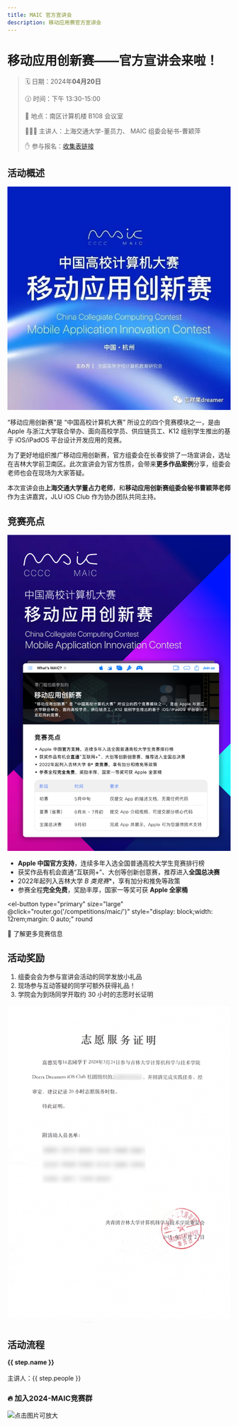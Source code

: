 ```yaml
---
title: MAIC 官方宣讲会
description: 移动应用赛官方宣讲会
---
```


# 移动应用创新赛——官方宣讲会来啦！

> 🗓️ 日期：2024年**04月20日**
>
> 🕜 时间：下午 13:30-15:00
>
> 🏢 地点：南区计算机楼 B108 会议室
>
> 👩🏻‍💻 主讲人：上海交通大学-董员力、
>           MAIC 组委会秘书-曹颖萍
> 
> ✋ 参与报名：[收集表链接](https://docs.qq.com/form/page/DTGV0Q1VHSnZnYWhS)

## 活动概述

![MAIC](..%2F..%2Fcompetitions%2Fmaic%2Fmaic.webp)

“移动应用创新赛”是 “中国高校计算机大赛” 所设立的四个竞赛模块之一，是由 Apple 与浙江大学联合举办、面向高校学员、供应链员工、K12 组别学生推出的基于 iOS/iPadOS 平台设计开发应用的竞赛。

为了更好地组织推广移动应用创新赛，官方组委会在长春安排了一场宣讲会，选址在吉林大学前卫南区。此次宣讲会为官方性质，会带来**更多作品案例**分享，组委会老师也会在现场为大家答疑。

本次宣讲会由**上海交通大学董占力老师**，和**移动应用创新赛组委会秘书曹颖萍老师**作为主讲嘉宾，JLU iOS Club 作为协办团队共同主持。

## 竞赛亮点

![宣传海报（点击图片可放大）](maic.png)

- **Apple 中国官方支持**，连续多年入选全国普通高校大学生竞赛排行榜
- 获奖作品有机会直通“互联网+”、大创等创新创意赛，推荐进入**全国总决赛**
- 2022年起列入吉林大学 **B* 类竞赛**，享有加分和推免等政策
- 参赛全程**完全免费**，奖励丰厚，国家一等奖可获 **Apple 全家桶**

<el-button
type="primary"
size="large"
@click="router.go('/competitions/maic/')"
style="display: block;width: 12rem;margin: 0 auto;"
round
>
🔗 了解更多竞赛信息
</el-button>

## 活动奖励

1. 组委会会为参与宣讲会活动的同学发放小礼品
2. 现场参与互动答疑的同学可额外获得礼品！
3. 学院会为到场同学开取约 30 小时的志愿时长证明

![往期志愿时长证明](volunteer.png)

## 活动流程

<el-timeline style="max-width: 600px">
  <el-timeline-item
    v-for="(step, index) in steps"
    :key="index"
    :timestamp="step.time"
    type="primary"
  >
    <span style="font-weight: bold;margin: 0;">{{ step.name }}</span>
    <br></br>主讲人：{{ step.people }}
  </el-timeline-item>
</el-timeline>

### 🔥 加入2024-MAIC竞赛群

![点击图片可放大](/competitions/maic/maic-qr.jpg)


<script setup>
import {ElTimeline, ElTimelineItem, ElButton} from 'element-plus';
import { useRouter } from 'vitepress';

const steps = [
  {
    name: "活动开场",
    people: "JLU iOS Club",
    time: "13:30"
  },
  {
    name: "移动应用创新赛宣讲",
    people: "上海交通大学 董员力",
    time: "13:30～14:40"
  },
  {
    name: "互动答疑+合影",
    people: "组委会秘书 曹颖萍",
    time: "14:40～15:00"
  },
];
const router = useRouter();
</script>

<style scoped>
ul.el-timeline {
    list-style: none;
}
</style>
